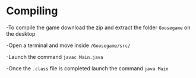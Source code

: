 
# Compiling

-To compile the game download the zip and extract the folder ```Goosegame``` on the desktop

-Open a terminal and move inside ```/Goosegame/src/```

-Launch the command ``` javac Main.java ```

-Once the ```.class``` file is completed launch the command ```java Main```
